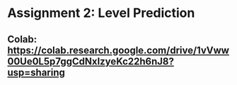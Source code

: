 # Assignment 2: Level Prediction
## Colab: https://colab.research.google.com/drive/1vVww00Ue0L5p7ggCdNxIzyeKc22h6nJ8?usp=sharing
